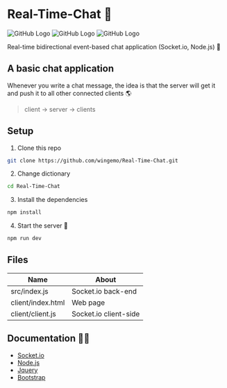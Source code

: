 # Real-Time-Chat :speech_balloon:
![GitHub Logo](https://img.shields.io/badge/Version-1.0.0-blue) ![GitHub Logo](https://img.shields.io/badge/-Socket.io-blue) ![GitHub Logo](https://img.shields.io/badge/-Node.js-blue)  

Real-time bidirectional event-based chat application (Socket.io, Node.js) :rhinoceros:

## A basic chat application
Whenever you write a chat message, the idea is that the server will get it and push it to all other connected clients :earth_americas:

> client -> server -> clients

## Setup 

1. Clone this repo
```sh
git clone https://github.com/wingemo/Real-Time-Chat.git
```

2. Change dictionary
```sh
cd Real-Time-Chat
```

3. Install the dependencies 
```sh
npm install
```

4. Start the server :pray:
```sh
npm run dev
```
## Files

| Name  | About |
| ------------- | ------------- |
| src/index.js  | Socket.io back-end  |
| client/index.html  | Web page |
| client/client.js  | Socket.io client-side |

## Documentation :man_student:

- [Socket.io](https://socket.io/docs/v4) 
- [Node.js](https://socket.io/docs/v4) 
- [Jquery](https://socket.io/docs/v4) 
- [Bootstrap](https://socket.io/docs/v4) 
